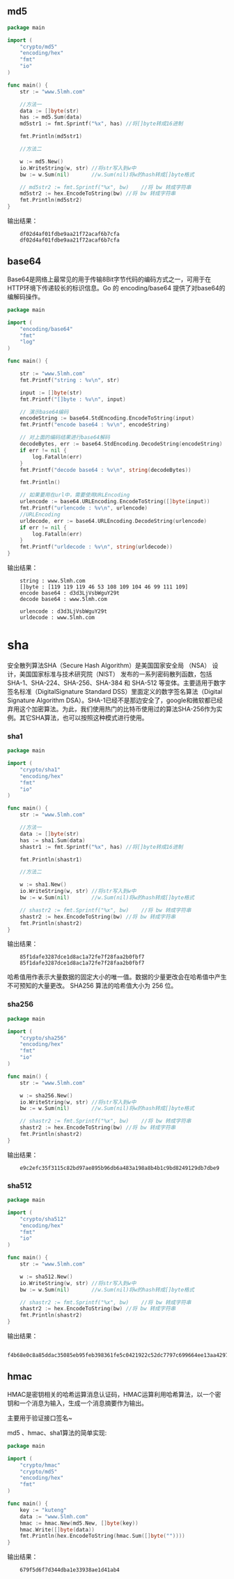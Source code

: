 ## md5

```go
package main

import (
    "crypto/md5"
    "encoding/hex"
    "fmt"
    "io"
)

func main() {
    str := "www.5lmh.com"

    //方法一
    data := []byte(str)
    has := md5.Sum(data)
    md5str1 := fmt.Sprintf("%x", has) //将[]byte转成16进制

    fmt.Println(md5str1)

    //方法二

    w := md5.New()
    io.WriteString(w, str) //将str写入到w中
    bw := w.Sum(nil)       //w.Sum(nil)将w的hash转成[]byte格式

    // md5str2 := fmt.Sprintf("%x", bw)    //将 bw 转成字符串
    md5str2 := hex.EncodeToString(bw) //将 bw 转成字符串
    fmt.Println(md5str2)
}
```

输出结果：

```shell
    df02d4af01fdbe9aa21f72acaf6b7cfa
    df02d4af01fdbe9aa21f72acaf6b7cfa
```

## base64

Base64是网络上最常见的用于传输8Bit字节代码的编码方式之一，可用于在HTTP环境下传递较长的标识信息。Go 的 encoding/base64 提供了对base64的编解码操作。

```go
package main

import (
    "encoding/base64"
    "fmt"
    "log"
)

func main() {

    str := "www.5lmh.com"
    fmt.Printf("string : %v\n", str)

    input := []byte(str)
    fmt.Printf("[]byte : %v\n", input)

    // 演示base64编码
    encodeString := base64.StdEncoding.EncodeToString(input)
    fmt.Printf("encode base64 : %v\n", encodeString)

    // 对上面的编码结果进行base64解码
    decodeBytes, err := base64.StdEncoding.DecodeString(encodeString)
    if err != nil {
        log.Fatalln(err)
    }
    fmt.Printf("decode base64 : %v\n", string(decodeBytes))

    fmt.Println()

    // 如果要用在url中，需要使用URLEncoding
    urlencode := base64.URLEncoding.EncodeToString([]byte(input))
    fmt.Printf("urlencode : %v\n", urlencode)
    //URLEncoding
    urldecode, err := base64.URLEncoding.DecodeString(urlencode)
    if err != nil {
        log.Fatalln(err)
    }
    fmt.Printf("urldecode : %v\n", string(urldecode))
}
```

输出结果：

```shell
    string : www.5lmh.com
    []byte : [119 119 119 46 53 108 109 104 46 99 111 109]
    encode base64 : d3d3LjVsbWguY29t
    decode base64 : www.5lmh.com

    urlencode : d3d3LjVsbWguY29t
    urldecode : www.5lmh.com
```

# sha

安全散列算法SHA（Secure Hash Algorithm）是美国国家安全局 （NSA） 设计，美国国家标准与技术研究院（NIST） 发布的一系列密码散列函数，包括 SHA-1、SHA-224、SHA-256、SHA-384 和 SHA-512 等变体。主要适用于数字签名标准（DigitalSignature Standard DSS）里面定义的数字签名算法（Digital Signature Algorithm DSA）。SHA-1已经不是那边安全了，google和微软都已经弃用这个加密算法。为此，我们使用热门的比特币使用过的算法SHA-256作为实例。其它SHA算法，也可以按照这种模式进行使用。

###  sha1

```go
package main

import (
    "crypto/sha1"
    "encoding/hex"
    "fmt"
    "io"
)

func main() {
    str := "www.5lmh.com"

    //方法一
    data := []byte(str)
    has := sha1.Sum(data)
    shastr1 := fmt.Sprintf("%x", has) //将[]byte转成16进制

    fmt.Println(shastr1)

    //方法二

    w := sha1.New()
    io.WriteString(w, str) //将str写入到w中
    bw := w.Sum(nil)       //w.Sum(nil)将w的hash转成[]byte格式

    // shastr2 := fmt.Sprintf("%x", bw)    //将 bw 转成字符串
    shastr2 := hex.EncodeToString(bw) //将 bw 转成字符串
    fmt.Println(shastr2)
}
```

输出结果：

```
    85f1dafe3287dce1d8ac1a72fe7f28faa2b0fbf7
    85f1dafe3287dce1d8ac1a72fe7f28faa2b0fbf7
```

哈希值用作表示大量数据的固定大小的唯一值。数据的少量更改会在哈希值中产生不可预知的大量更改。 SHA256 算法的哈希值大小为 256 位。

### sha256

```go
package main

import (
    "crypto/sha256"
    "encoding/hex"
    "fmt"
    "io"
)

func main() {
    str := "www.5lmh.com"

    w := sha256.New()
    io.WriteString(w, str) //将str写入到w中
    bw := w.Sum(nil)       //w.Sum(nil)将w的hash转成[]byte格式

    // shastr2 := fmt.Sprintf("%x", bw)    //将 bw 转成字符串
    shastr2 := hex.EncodeToString(bw) //将 bw 转成字符串
    fmt.Println(shastr2)
}
```

输出结果：

```
    e9c2efc35f3115c82bd97ae895b96db6a483a198a8b4b1c9bd8249129db7dbe9
```

### sha512

```go
package main

import (
    "crypto/sha512"
    "encoding/hex"
    "fmt"
    "io"
)

func main() {
    str := "www.5lmh.com"

    w := sha512.New()
    io.WriteString(w, str) //将str写入到w中
    bw := w.Sum(nil)       //w.Sum(nil)将w的hash转成[]byte格式

    // shastr2 := fmt.Sprintf("%x", bw)    //将 bw 转成字符串
    shastr2 := hex.EncodeToString(bw) //将 bw 转成字符串
    fmt.Println(shastr2)
}
```

输出结果：

```
    f4b68e0c8a85ddac35085eb95feb398361fe5c0421922c52dc7797c699664ee13aa4297dc7f20a9cd6615bf000dde6e91cc164988f7c55fc3b4c4c516b8d78c3
```

## hmac

HMAC是密钥相关的哈希运算消息认证码，HMAC运算利用哈希算法，以一个密钥和一个消息为输入，生成一个消息摘要作为输出。

主要用于验证接口签名~

md5 、hmac、sha1算法的简单实现:

```go
package main

import (
    "crypto/hmac"
    "crypto/md5"
    "encoding/hex"
    "fmt"
)

func main() {
    key := "kuteng"
    data := "www.5lmh.com"
    hmac := hmac.New(md5.New, []byte(key))
    hmac.Write([]byte(data))
    fmt.Println(hex.EncodeToString(hmac.Sum([]byte(""))))
}
```

输出结果：

```
    679f5d6f7d344dba1e33938ae1d41ab4
```